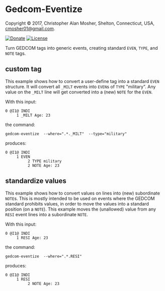 # Gedcom-Eventize

Copyright © 2017, Christopher Alan Mosher, Shelton, Connecticut, USA, <cmosher01@gmail.com>.

[![Donate](https://img.shields.io/badge/Donate-PayPal-green.svg)](https://www.paypal.com/cgi-bin/webscr?cmd=_s-xclick&hosted_button_id=CVSSQ2BWDCKQ2)
[![License](https://img.shields.io/github/license/cmosher01/Gedcom-Eventize.svg)](https://www.gnu.org/licenses/gpl.html)

Turn GEDCOM tags into generic events, creating
standard `EVEN`, `TYPE`, and `NOTE` tags.

## custom tag

This example shows how to convert a user-define tag into
a standard `EVEN` structure. It will convert all
`_MILT` events into `EVEN`s of `TYPE` "military".
Any value on the `_MILT` line will get converted
into a (new) `NOTE` for the `EVEN`.

With this input:

    0 @I1@ INDI
         1 _MILT Age: 23

the command:

    gedcom-eventize  --where=".*._MILT"  --type="military"

produces:

    0 @I1@ INDI
         1 EVEN
              2 TYPE military
              2 NOTE Age: 23



## standardize values

This example shows how to convert values on lines
into (new) subordinate `NOTE`s.
This is mostly intended to be used on events where
the GEDCOM standard prohibits values, in order to
move the values into a standard position (on a `NOTE`).
This example moves the (unallowed) value from any `RESI`
event lines into a subordinate `NOTE`.

With this input:

    0 @I1@ INDI
         1 RESI Age: 23

the command:

    gedcom-eventize  --where=".*.RESI"

produces:

    0 @I1@ INDI
         1 RESI
              2 NOTE Age: 23
